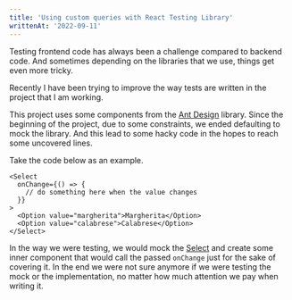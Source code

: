 ```yaml
---
title: 'Using custom queries with React Testing Library'
writtenAt: '2022-09-11'
---
```


Testing frontend code has always been a challenge compared to backend code. And sometimes depending on the libraries that we use, things get even more tricky.

Recently I have been trying to improve the way tests are written in the project that I am working.

This project uses some components from the [Ant Design](https://ant.design/) library.
Since the beginning of the project, due to some constraints, we ended defaulting to mock the library.
And this lead to some hacky code in the hopes to reach some uncovered lines.

Take the code below as an example.

```tsx
<Select
  onChange={() => {
    // do something here when the value changes
  }}
>
  <Option value="margherita">Margherita</Option>
  <Option value="calabrese">Calabrese</Option>
</Select>
```

In the way we were testing, we would mock the [Select](https://ant.design/components/select/)
and create some inner component that would call the passed `onChange` just for the sake of covering it.
In the end we were not sure anymore if we were testing the mock or the implementation,
no matter how much attention we pay when writing it.

